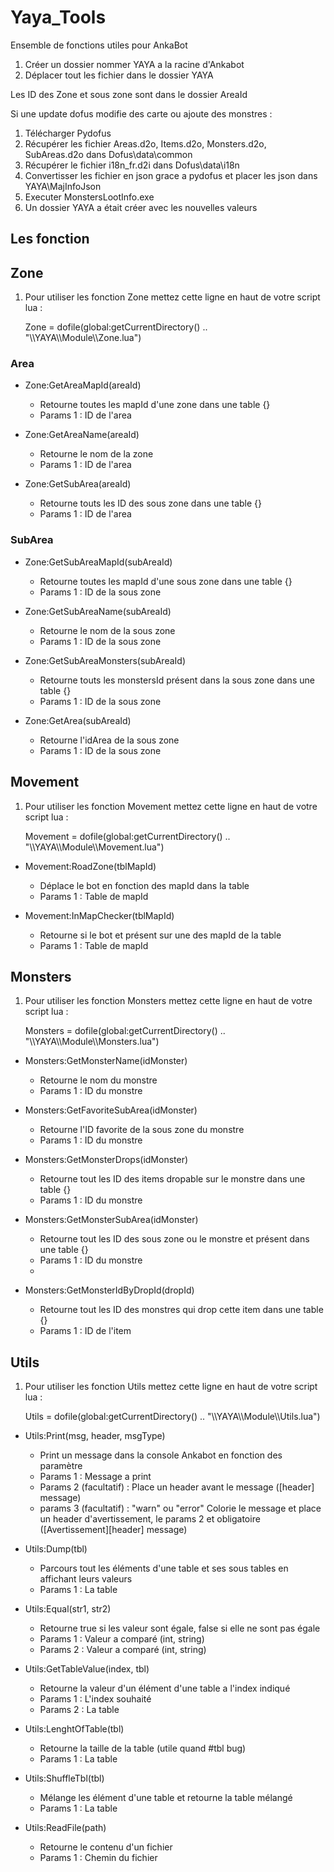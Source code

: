 # Yaya_Tools
 Ensemble de fonctions utiles pour AnkaBot
 
 1. Créer un dossier nommer YAYA a la racine d'Ankabot
 2. Déplacer tout les fichier dans le dossier YAYA

 Les ID des Zone et sous zone sont dans le dossier AreaId
 
 Si une update dofus modifie des carte ou ajoute des monstres :
 1. Télécharger Pydofus
 2. Récupérer les fichier Areas.d2o, Items.d2o, Monsters.d2o, SubAreas.d2o dans Dofus\data\common
 3. Récupérer le fichier i18n_fr.d2i dans Dofus\data\i18n
 4. Convertisser les fichier en json grace a pydofus et placer les json dans YAYA\MajInfoJson
 5. Executer MonstersLootInfo.exe
 6. Un dossier YAYA a était créer avec les nouvelles valeurs
 
## Les fonction
 
## Zone
1. Pour utiliser les fonction Zone mettez cette ligne en haut de votre script lua :

   Zone = dofile(global:getCurrentDirectory() .. "\\\YAYA\\\Module\\\Zone.lua")

### Area

* Zone:GetAreaMapId(areaId) 
  * Retourne toutes les mapId d'une zone dans une table {}
  * Params 1 : ID de l'area
 
* Zone:GetAreaName(areaId)
  * Retourne le nom de la zone
  * Params 1 : ID de l'area

* Zone:GetSubArea(areaId)
  * Retourne touts les ID des sous zone dans une table {}
  * Params 1 : ID de l'area

### SubArea

* Zone:GetSubAreaMapId(subAreaId) 
  * Retourne toutes les mapId d'une sous zone dans une table {}
  * Params 1 : ID de la sous zone
 
* Zone:GetSubAreaName(subAreaId)
  * Retourne le nom de la sous zone
  * Params 1 : ID de la sous zone

* Zone:GetSubAreaMonsters(subAreaId)
  * Retourne touts les monstersId présent dans la sous zone dans une table {}
  * Params 1 : ID de la sous zone

* Zone:GetArea(subAreaId)
  * Retourne l'idArea de la sous zone
  * Params 1 : ID de la sous zone

## Movement

1. Pour utiliser les fonction Movement mettez cette ligne en haut de votre script lua :

   Movement = dofile(global:getCurrentDirectory() .. "\\\YAYA\\\Module\\\Movement.lua")
   
* Movement:RoadZone(tblMapId) 
  * Déplace le bot en fonction des mapId dans la table
  * Params 1 : Table de mapId

* Movement:InMapChecker(tblMapId) 
  * Retourne si le bot et présent sur une des mapId de la table
  * Params 1 : Table de mapId

## Monsters
1. Pour utiliser les fonction Monsters mettez cette ligne en haut de votre script lua :

   Monsters = dofile(global:getCurrentDirectory() .. "\\\YAYA\\\Module\\\Monsters.lua")

* Monsters:GetMonsterName(idMonster) 
  * Retourne le nom du monstre
  * Params 1 : ID du monstre

* Monsters:GetFavoriteSubArea(idMonster) 
  * Retourne l'ID favorite de la sous zone du monstre
  * Params 1 : ID du monstre

* Monsters:GetMonsterDrops(idMonster) 
  * Retourne tout les ID des items dropable sur le monstre dans une table {}
  * Params 1 : ID du monstre

* Monsters:GetMonsterSubArea(idMonster) 
  * Retourne tout les ID des sous zone ou le monstre et présent dans une table {}
  * Params 1 : ID du monstre
  * 
* Monsters:GetMonsterIdByDropId(dropId) 
  * Retourne tout les ID des monstres qui drop cette item dans une table {}
  * Params 1 : ID de l'item
 
## Utils
1. Pour utiliser les fonction Utils mettez cette ligne en haut de votre script lua :

   Utils = dofile(global:getCurrentDirectory() .. "\\\YAYA\\\Module\\\Utils.lua")
   
* Utils:Print(msg, header, msgType) 
  * Print un message dans la console Ankabot en fonction des paramètre
  * Params 1 : Message a print
  * Params 2 (facultatif) : Place un header avant le message ([header] message)
  * params 3 (facultatif) : "warn" ou "error" Colorie le message et place un header d'avertissement, le params 2 et obligatoire ([Avertissement][header] message)

* Utils:Dump(tbl)
  * Parcours tout les éléments d'une table et ses sous tables en affichant leurs valeurs
  * Params 1 : La table

* Utils:Equal(str1, str2)
  * Retourne true si les valeur sont égale, false si elle ne sont pas égale
  * Params 1 : Valeur a comparé (int, string)
  * Params 2 : Valeur a comparé (int, string)

* Utils:GetTableValue(index, tbl)
  * Retourne la valeur d'un élément d'une table a l'index indiqué
  * Params 1 : L'index souhaité
  * Params 2 : La table

* Utils:LenghtOfTable(tbl)
  * Retourne la taille de la table (utile quand #tbl bug)
  * Params 1 : La table 

* Utils:ShuffleTbl(tbl)
  * Mélange les élément d'une table et retourne la table mélangé
  * Params 1 : La table 

* Utils:ReadFile(path)
  * Retourne le contenu d'un fichier
  * Params 1 : Chemin du fichier
